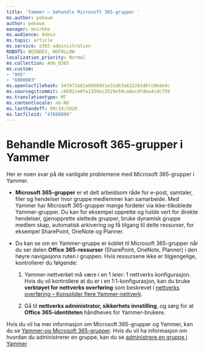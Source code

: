 ```yaml
---
title: 'Yammer – behandle Microsoft 365-grupper '
ms.author: pebaum
author: pebaum
manager: mnirkhe
ms.audience: Admin
ms.topic: article
ms.service: o365-administration
ROBOTS: NOINDEX, NOFOLLOW
localization_priority: Normal
ms.collection: Adm_O365
ms.custom:
- "995"
- "6000003"
ms.openlocfilehash: 543972a81a8958951e31d63a632283d07c06de4c
ms.sourcegitcommit: c6692ce0fa1358ec3529e59ca0ecdfdea4cdc759
ms.translationtype: MT
ms.contentlocale: nb-NO
ms.lasthandoff: 09/14/2020
ms.locfileid: "47668896"
---
```

# <a name="manage-microsoft-365-groups-in-yammer"></a>Behandle Microsoft 365-grupper i Yammer

Her er noen svar på de vanligste problemene med Microsoft 365-grupper i Yammer.

* **Microsoft 365-grupper** er et delt arbeidsom råde for e-post, samtaler, filer og hendelser hvor gruppe medlemmer kan samarbeide. Med Yammer har Microsoft 365-grupper mange fordeler via ikke-tilkoblede Yammer-grupper. Du kan for eksempel opprette og holde vert for direkte hendelser, gjenopprette slettede grupper, bruke dynamisk gruppe medlem skap, automatisk arkivering og få tilgang til delte ressurser, for eksempel SharePoint, OneNote og Planner.

* Du kan se om en Yammer-gruppe er koblet til Microsoft 365-grupper når du ser delen **Office 365-ressurser** (SharePoint, OneNote, Planner) i den høyre navigasjons ruten i gruppen. Hvis ressursene ikke er tilgjengelige, kontrollerer du følgende:

  1. Yammer-nettverket må være i en 1 leier: 1 nettverks konfigurasjon. Hvis du vil kontrollere at du er i en 1:1-konfigurasjon, kan du bruke **verktøyet for nettverks overføring** som beskrevet i [nettverks overføring – Konsolider flere Yammer-nettverk](https://docs.microsoft.com/yammer/configure-your-yammer-network/consolidate-multiple-yammer-networks).

  2. Gå til **nettverks administrator, sikkerhets innstilling**, og sørg for at **Office 365-identiteten** håndheves for Yammer-brukere.

Hvis du vil ha mer informasjon om Microsoft 365-grupper og Yammer, kan du se [Yammer-og Microsoft 365-grupper](https://docs.microsoft.com/yammer/manage-yammer-groups/yammer-and-office-365-groups). Hvis du vil ha informasjon om hvordan du administrerer en gruppe, kan du se [administrere en gruppe i Yammer](https://support.office.com/article/Manage-a-group-in-Yammer-6e05c6d6-5548-4c88-89cd-e6757a514ef2)

